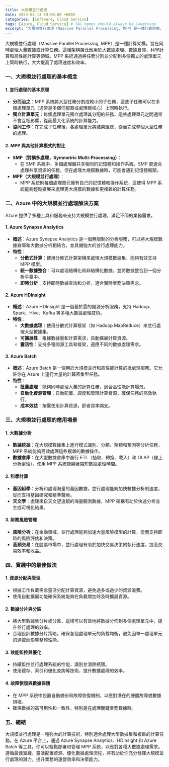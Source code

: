 ```yaml
---
title: 大規模並行處理
date: 2024-04-13 19:00:00 +0800
categories: [Software, Cloud Service]
tags: [Azure, Cloud Service] # TAG names should always be lowercase
excerpt: "大規模並行處理（Massive Parallel Processing, MPP）是一種計算架構，旨在同時處理大量數據或計算任務。"
---
```


大規模並行處理（Massive Parallel Processing, MPP）是一種計算架構，旨在同時處理大量數據或計算任務。這種架構廣泛應用於大數據處理、數據倉庫、科學計算和高性能計算等領域。MPP 系統通過將任務分割並分配到多個獨立的處理單元上同時執行，大大提高了處理速度和效率。

### **一、大規模並行處理的基本概念**

#### **1. 並行處理的基本原理**
   - **分而治之**：MPP 系統將大型任務分割成較小的子任務，這些子任務可以在多個處理單元（通常是多個伺服器或處理器核心）上同時執行。
   - **獨立計算單元**：每個處理單元獨立處理其分配的任務，這些處理單元之間通常不會互相影響，從而最大化系統的計算能力。
   - **協同工作**：在完成子任務後，各處理單元將結果匯總，從而完成整個大型任務的處理。

#### **2. MPP 與其他計算模式的對比**
   - **SMP（對稱多處理，Symmetric Multi-Processing）**：
     - 在 SMP 系統中，多個處理器共享相同的記憶體和操作系統。SMP 更適合處理共享資源的任務，但在處理大規模數據時，可能會遇到記憶體瓶頸。
   - **MPP（大規模並行處理）**：
     - MPP 系統則每個處理單元擁有自己的記憶體和操作系統，這使得 MPP 系統能夠輕鬆擴展來處理更大規模的數據和更複雜的計算任務。

### **二、Azure 中的大規模並行處理解決方案**

Azure 提供了多種工具和服務來支持大規模並行處理，滿足不同的業務需求。

#### **1. Azure Synapse Analytics**
   - **概述**：Azure Synapse Analytics 是一個無限制的分析服務，可以將大規模數據倉庫和大數據分析相結合，並具備強大的並行處理能力。
   - **特性**：
     - **分散式計算**：使用分佈式計算架構來處理大規模數據集，能夠有效支持 MPP 模型。
     - **統一數據整合**：可以處理結構化和非結構化數據，並將數據整合到一個分析平臺中。
     - **即時分析**：支持即時數據查詢和分析，適合實時業務決策需求。

#### **2. Azure HDInsight**
   - **概述**：Azure HDInsight 是一個基於雲的開源分析服務，支持 Hadoop、Spark、Hive、Kafka 等多種大數據處理技術。
   - **特性**：
     - **大數據處理**：使用分散式計算框架（如 Hadoop MapReduce）來並行處理大型數據集。
     - **可擴展性**：根據數據量和計算需求，自動擴展計算資源。
     - **靈活性**：支持多種開源工具和框架，適應不同的數據處理需求。

#### **3. Azure Batch**
   - **概述**：Azure Batch 是一個用於大規模並行和高性能計算的批處理服務。它允許你在 Azure 上運行大量的計算密集型任務。
   - **特性**：
     - **批量處理**：能夠同時處理大量的計算任務，適合高性能計算場景。
     - **自動化資源管理**：自動配置、調度和管理計算資源，確保任務的高效執行。
     - **成本效益**：按需使用計算資源，節省資本開支。

### **三、大規模並行處理的應用場景**

#### **1. 大數據分析**
   - **數據挖掘**：在大規模數據集上進行模式識別、分類、聚類和預測等分析任務，MPP 系統能夠高效處理這些複雜的數據操作。
   - **數據倉庫**：在大型數據倉庫中進行 ETL（抽取、轉換、載入）和 OLAP（線上分析處理），使用 MPP 系統能顯著縮短數據處理時間。

#### **2. 科學計算**
   - **基因組學**：分析和處理海量的基因數據，並行處理能夠加快數據分析的速度，從而支持基因研究和精準醫療。
   - **天文學**：處理來自天文望遠鏡的海量觀測數據，MPP 架構有助於快速分析並生成可視化結果。

#### **3. 財務風險管理**
   - **風險分析**：在金融領域，並行處理能夠加速大量風險模型的計算，從而支持即時的風險評估和決策。
   - **高頻交易**：在股票市場中，並行處理有助於加快交易決策的執行速度，提高交易效率和收益。

### **四、實踐中的最佳做法**

#### **1. 資源分配與管理**
   - 根據工作負載需求靈活分配計算資源，避免過多或過少的資源浪費。
   - 使用自動擴展功能確保系統能夠在負載增加時及時擴展資源。

#### **2. 數據分片與分區**
   - 將大型數據集分片或分區，這樣可以有效地將數據分佈到多個處理單元中，提升並行處理的效率。
   - 合理設計數據分片策略，確保各個處理單元的負載均衡，避免因單一處理單元的過載而影響整體性能。

#### **3. 效能監控與優化**
   - 持續監控並行處理系統的性能，識別並消除瓶頸。
   - 使用緩存、索引和優化查詢等技術，提升數據處理的效率。

#### **4. 故障恢復與數據保護**
   - 在 MPP 系統中設置自動備份和故障恢復機制，以應對潛在的硬體故障或數據損壞。
   - 確保數據的高可用性和一致性，特別是在處理關鍵業務數據時。

### **五、總結**

大規模並行處理是一種強大的計算技術，特別適合處理大型數據集和複雜的計算任務。在 Azure 平台上，通過 Azure Synapse Analytics、HDInsight 和 Azure Batch 等工具，你可以輕鬆部署和管理 MPP 系統，以應對各種大數據處理需求。遵循最佳實踐，靈活配置資源、優化數據處理流程，將有助於你充分發揮大規模並行處理的潛力，提升業務的運營效率和決策能力。
